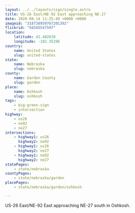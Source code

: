 ```yaml
---
layout: ../../layouts/sign/single.astro
title: US-26 East/NE-92 East approaching NE-27
date: 2020-08-14 11:25:49 +0000 +0000
imageid: "318738959767201392"
flickrid: "50345547597"
location:
    latitude: 41.402639
    longitude: -102.35296
country:
    name: United States
    slug: united-states
state:
    name: Nebraska
    slug: nebraska
county:
    name: Garden County
    slug: garden
place:
    name: Oshkosh
    slug: oshkosh
tags:
    - big-green-sign
    - intersection
highway:
    - us26
    - ne92
    - ne27
intersections:
    - highway1: us26
      highway2: ne92
    - highway1: us26
      highway2: ne27
    - highway1: ne92
      highway2: ne27
statePages:
    - state/nebraska
countyPages:
    - state/nebraska/garden
placePages:
    - state/nebraska/garden/oshkosh

---
```

US-26 East/NE-92 East approaching NE-27 south in Oshkosh.